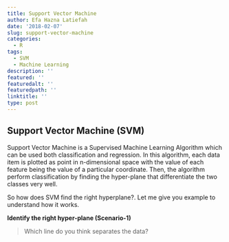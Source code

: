 ```yaml
---
title: Support Vector Machine
author: Efa Hazna Latiefah
date: '2018-02-07'
slug: support-vector-machine
categories:
  - R
tags:
  - SVM
  - Machine Learning
description: ''
featured: ''
featuredalt: ''
featuredpath: ''
linktitle: ''
type: post
---
```





## Support Vector Machine (SVM)

Support Vector Machine is a Supervised Machine Learning Algorithm which can be used both classification and regression. In this algorithm, each data item is plotted as point in n-dimensional space with the value of each feature being the value of a particular coordinate. Then, the algorithm perform classification by finding the hyper-plane that differentiate the two classes very well.

So how does SVM find the right hyperplane?. Let me give you example to understand how it works.

**Identify the right hyper-plane (Scenario-1)**

> Which line do you think separates the data?


























